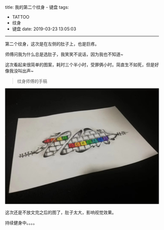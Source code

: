 title: 我的第二个纹身 - 键盘
tags:
  - TATTOO
  - 纹身
  - 键盘
date: 2019-03-23 13:05:03
---

第二个纹身，这次是在左侧的肚子上，也是巨疼。

师傅问我为什么总是选肚子，我笑笑不说话，因为我也不知道~

这次看起来很简单的图案，耗时三个半小时，受罪俩小时。简直生不如死，但是好像我没叫出声~

> 纹身师傅的手稿

![纹身师傅的手稿](../images/tattoo-keyboard.jpg)

这次还是不放文完之后的图了，肚子太大，影响视觉效果。

持续健身中。。。。